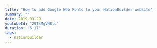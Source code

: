 ```yaml
---
title: "How to add Google Web Fonts to your NationBuilder website"
summary: ""
date: 2019-03-29
youtubeId: "29TsMgVN8lc"
duration: "6:17"
tags:
  - nationbuilder
---
```

